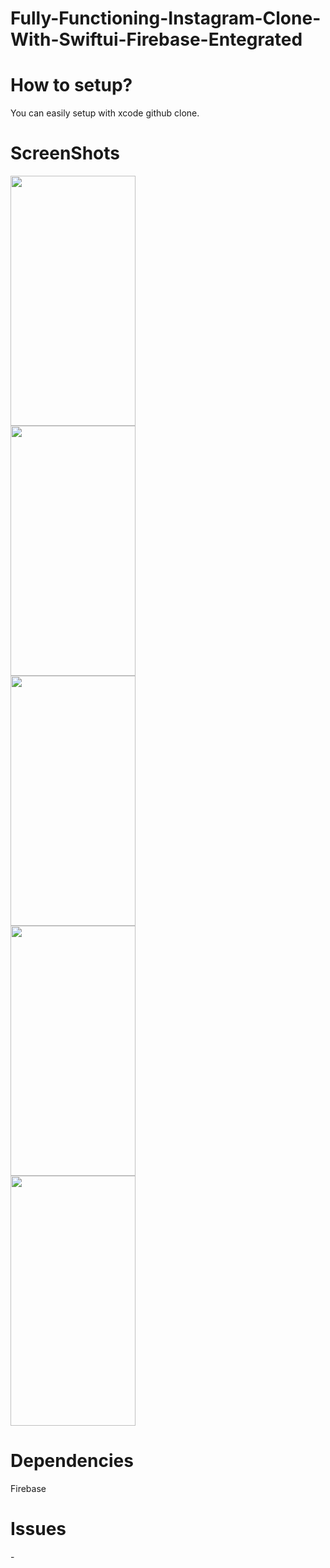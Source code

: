 # Fully-Functioning-Instagram-Clone-With-Swiftui-Firebase-Entegrated


<h1>How to setup?</h1>
You can easily setup with xcode github clone.

<h1>ScreenShots</h1>
<img src="img/5.jpg" width="200" height="400"/> <br/>
<img src="img/3.jpg" width="200" height="400"/> <br/>
<img src="img/1.jpg" width="200" height="400"/> <br/>
<img src="img/2.jpg" width="200" height="400"/> <br/>
<img src="img/4.jpg" width="200" height="400"/> <br/>

<h1>Dependencies</h1>
Firebase

<h1>Issues</h1>
-
